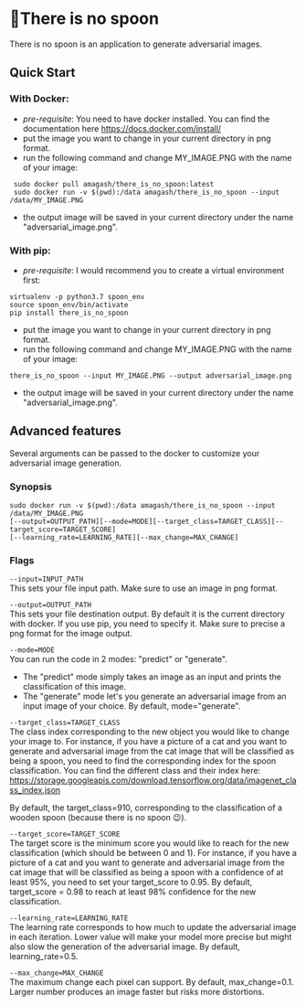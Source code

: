 
🥄There is no spoon 
===========
There is no spoon is an application to generate adversarial images.

## Quick Start
### With Docker:
- *pre-requisite*: You need to have docker installed. You can find the documentation 
here https://docs.docker.com/install/
- put the image you want to change in your current directory in png format.
- run the following command and change MY_IMAGE.PNG with the name of your image:
```
 sudo docker pull amagash/there_is_no_spoon:latest
 sudo docker run -v $(pwd):/data amagash/there_is_no_spoon --input /data/MY_IMAGE.PNG
```
- the output image will be saved in your current directory under the name "adversarial_image.png".

### With pip:
-  *pre-requisite*: I would recommend you to create a virtual environment first:
```buildoutcfg
virtualenv -p python3.7 spoon_env
source spoon_env/bin/activate
pip install there_is_no_spoon
```
- put the image you want to change in your current directory in png format.
- run the following command and change MY_IMAGE.PNG with the name of your image:
```buildoutcfg
there_is_no_spoon --input MY_IMAGE.PNG --output adversarial_image.png
```
- the output image will be saved in your current directory under the name "adversarial_image.png".

## Advanced features
Several arguments can be passed to the docker to customize your adversarial image generation.

### Synopsis
```buildoutcfg
sudo docker run -v $(pwd):/data amagash/there_is_no_spoon --input /data/MY_IMAGE.PNG
[--output=OUTPUT_PATH][--mode=MODE][--target_class=TARGET_CLASS][--target_score=TARGET_SCORE]
[--learning_rate=LEARNING_RATE][--max_change=MAX_CHANGE]
```

### Flags
`--input=INPUT_PATH`\
This sets your file input path. Make sure to use an image in png format.

`--output=OUTPUT_PATH`\
This sets your file destination output. By default it is the current directory with docker.
If you use pip, you need to specify it. Make sure to precise a png format for the image output.

`--mode=MODE`\
You can run the code in 2 modes: "predict" or "generate".
- The "predict" mode simply takes an image as an input and prints the classification of this image.
- The "generate" mode let's you generate an adversarial image from an input image of your choice.
By default, mode="generate".

`--target_class=TARGET_CLASS`\
The class index corresponding to the new object you would like to change your image to. For instance,
if you have a picture of a cat and you want to generate and adversarial image from the cat image 
that will be classified as being a spoon, you need to find the corresponding index for the
spoon classification. You can find the different class and their index here: 
https://storage.googleapis.com/download.tensorflow.org/data/imagenet_class_index.json

By default, the target_class=910, corresponding to the 
classification of a wooden spoon (because there is no spoon 😉).

`--target_score=TARGET_SCORE`\
The target score is the minimum score  you would like to reach for 
the new classification (which should be between 0 and 1). For instance, if you have a picture of a cat and you
want to generate and adversarial image from the cat image that will be classified as being a spoon
with a confidence of at least 95%, you need to set your target_score to 0.95. By default, target_score = 0.98 to reach
at least 98% confidence for the new classification.

`--learning_rate=LEARNING_RATE`\
The learning rate corresponds to how much to update the adversarial image in each iteration.
Lower value will make your model more precise but might also slow the generation of the adversarial image. 
By default, learning_rate=0.5.

`--max_change=MAX_CHANGE`\
The maximum change each pixel can support. By default, max_change=0.1.
Larger number produces an image faster but risks more distortions.

